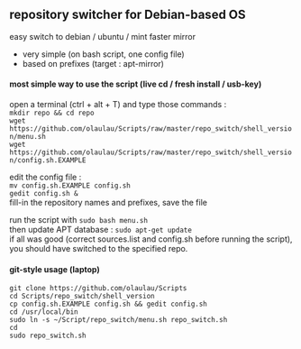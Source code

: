 ## repository switcher for Debian-based OS
easy switch to debian / ubuntu / mint faster mirror  
- very simple (on bash script, one config file)  
- based on prefixes (target : apt-mirror)  

#### most simple way to use the script (live cd / fresh install / usb-key)
open a terminal (ctrl + alt + T) and type those commands :  
`mkdir repo && cd repo`  
`wget https://github.com/olaulau/Scripts/raw/master/repo_switch/shell_version/menu.sh`  
`wget https://github.com/olaulau/Scripts/raw/master/repo_switch/shell_version/config.sh.EXAMPLE`  

edit the config file :  
`mv config.sh.EXAMPLE config.sh`  
`gedit config.sh &`  
fill-in the repository names and prefixes, save the file  

run the script with `sudo bash menu.sh`  
then update APT database : `sudo apt-get update`  
if all was good (correct sources.list and config.sh before running the script), you should have switched to the specified repo.  


#### git-style usage (laptop)
`git clone https://github.com/olaulau/Scripts`  
`cd Scripts/repo_switch/shell_version`  
`cp config.sh.EXAMPLE config.sh && gedit config.sh`  
`cd /usr/local/bin`  
`sudo ln -s ~/Script/repo_switch/menu.sh repo_switch.sh`  
`cd`  
`sudo repo_switch.sh`  
